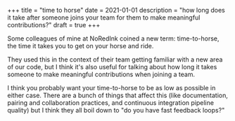 +++
title = "time to horse"
date = 2021-01-01
description = "how long does it take after someone joins your team for them to make meaningful contributions?"
draft = true
+++

Some colleagues of mine at NoRedInk coined a new term: time-to-horse, the time it takes you to get on your horse and ride.

They used this in the context of their team getting familiar with a new area of our code, but I think it's also useful for talking about how long it takes someone to make meaningful contributions when joining a team.

I think you probably want your time-to-horse to be as low as possible in either case.
There are a bunch of things that affect this (like documentation, pairing and collaboration practices, and continuous integration pipeline quality) but I think they all boil down to "do you have fast feedback loops?"
